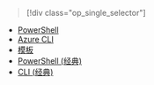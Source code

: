 > [!div class="op_single_selector"]
- [PowerShell](../articles/virtual-network/virtual-network-create-udr-arm-ps.md)
- [Azure CLI](../articles/virtual-network/virtual-network-create-udr-arm-cli.md)
- [模板](../articles/virtual-network/virtual-network-create-udr-arm-template.md)
- [PowerShell (经典)](../articles/virtual-network/virtual-network-create-udr-classic-ps.md)
- [CLI (经典)](../articles/virtual-network/virtual-network-create-udr-classic-cli.md)
<!---HONumber=79-->